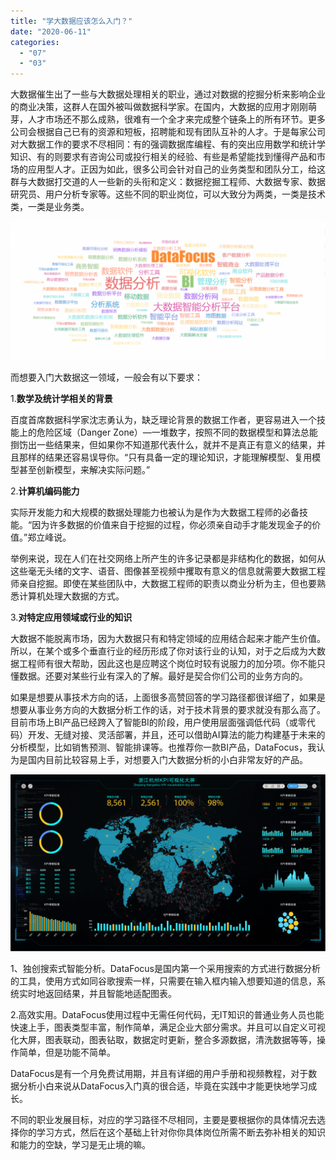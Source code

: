 ```yaml
---
title: "学大数据应该怎么入门？"
date: "2020-06-11"
categories: 
  - "07"
  - "03"
---
```


大数据催生出了一些与大数据处理相关的职业，通过对数据的挖掘分析来影响企业的商业决策，这群人在国外被叫做数据科学家。在国内，大数据的应用才刚刚萌芽，人才市场还不那么成熟，很难有一个全才来完成整个链条上的所有环节。更多公司会根据自己已有的资源和短板，招聘能和现有团队互补的人才。于是每家公司对大数据工作的要求不尽相同：有的强调数据库编程、有的突出应用数学和统计学知识、有的则要求有咨询公司或投行相关的经验、有些是希望能找到懂得产品和市场的应用型人才。正因为如此，很多公司会针对自己的业务类型和团队分工，给这群与大数据打交道的人一些新的头衔和定义：数据挖掘工程师、大数据专家、数据研究员、用户分析专家等。这些不同的职业岗位，可以大致分为两类，一类是技术类，一类是业务类。

![](images/微信截图_20190124175358-1024x450.png)

而想要入门大数据这一领域，一般会有以下要求：

1.****数学及统计学相关的背景****

百度首席数据科学家沈志勇认为，缺乏理论背景的数据工作者，更容易进入一个技能上的危险区域（Danger Zone）—一堆数字，按照不同的数据模型和算法总能捯饬出一些结果来，但如果你不知道那代表什么，就并不是真正有意义的结果，并且那样的结果还容易误导你。“只有具备一定的理论知识，才能理解模型、复用模型甚至创新模型，来解决实际问题。”

2.****计算机编码能力****

实际开发能力和大规模的数据处理能力也被认为是作为大数据工程师的必备技能。“因为许多数据的价值来自于挖掘的过程，你必须亲自动手才能发现金子的价值。”郑立峰说。

举例来说，现在人们在社交网络上所产生的许多记录都是非结构化的数据，如何从这些毫无头绪的文字、语音、图像甚至视频中攫取有意义的信息就需要大数据工程师亲自挖掘。即使在某些团队中，大数据工程师的职责以商业分析为主，但也要熟悉计算机处理大数据的方式。

3.****对特定应用领域或行业的知识****

大数据不能脱离市场，因为大数据只有和特定领域的应用结合起来才能产生价值。所以，在某个或多个垂直行业的经历形成了你对该行业的认知，对于之后成为大数据工程师有很大帮助，因此这也是应聘这个岗位时较有说服力的加分项。你不能只懂数据。还要对某些行业有深入的了解。最好是契合你们公司的业务方向的。

如果是想要从事技术方向的话，上面很多高赞回答的学习路径都很详细了，如果是想要从事业务方向的大数据分析工作的话，对于技术背景的要求就没有那么高了。目前市场上BI产品已经跨入了智能BI的阶段，用户使用层面强调低代码（或零代码）开发、无缝对接、灵活部署，并且，还可以借助AI算法的能力构建基于未来的分析模型，比如销售预测、智能排课等。也推荐你一款BI产品，DataFocus，我认为是国内目前比较容易上手，对想要入门大数据分析的小白非常友好的产品。

![](images/daping-04-1-1024x576.png)

1、独创搜索式智能分析。DataFocus是国内第一个采用搜索的方式进行数据分析的工具，使用方式如同谷歌搜索一样，只需要在输入框内输入想要知道的信息，系统实时地返回结果，并且智能地适配图表。

2.高效实用。DataFocus使用过程中无需任何代码，无IT知识的普通业务人员也能快速上手，图表类型丰富，制作简单，满足企业大部分需求。并且可以自定义可视化大屏，图表联动，图表钻取，数据定时更新，整合多源数据，清洗数据等等，操作简单，但是功能不简单。

DataFocus是有一个月免费试用期，并且有详细的用户手册和视频教程，对于数据分析小白来说从DataFocus入门真的很合适，毕竟在实践中才能更快地学习成长。

不同的职业发展目标，对应的学习路径不尽相同，主要是要根据你的具体情况去选择你的学习方式，然后在这个基础上针对你你具体岗位所需不断去弥补相关的知识和能力的空缺，学习是无止境的嘛。
